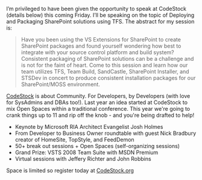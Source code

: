 I’m privileged to have been given the opportunity to speak at CodeStock (details below) this coming Friday. I’ll be
speaking on the topic of Deploying and Packaging SharePoint solutions using TFS. The abstract for my session is:

> Have you been using the VS Extensions for SharePoint to create SharePoint packages and found yourself wondering how
> best to integrate with your source control platform and build system? Consistent packaging of SharePoint solutions
> can be a challenge and is not for the faint of heart. Come to this session and learn how our team utilizes TFS,
> Team Build, SandCastle, SharePoint Installer, and STSDev in concert to produce consistent installation packages for
> our SharePoint/MOSS environment.

[CodeStock](http://www.codestock.org) is about Community. For Developers, by Developers (with love for SysAdmins and
DBAs too!). Last year an idea started at CodeStock to mix Open Spaces within a traditional conference. This year we're
going to crank things up to 11 and rip off the knob - and you're being drafted to help!

* Keynote by Microsoft RIA Architect Evangelist Josh Holmes
* From Developer to Business Owner roundtable with guest Nick Bradbury creator of HomeSite, TopStyle, and FeedDemon
* 50+ break out sessions + Open Spaces (self-organizing sessions)
* Grand Prize: VSTS 2008 Team Suite with MSDN Premium
* Virtual sessions with Jeffery Richter and John Robbins

Space is limited so register today at [CodeStock.org](http://www.codestock.org)